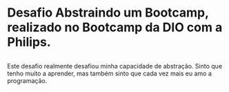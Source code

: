 # Desafio Abstraindo um Bootcamp, realizado no Bootcamp da DIO com a Philips.

##

Este desafio realmente desafiou minha capacidade de abstração. Sinto que tenho muito a aprender, mas também sinto que cada vez mais eu amo a programação.
